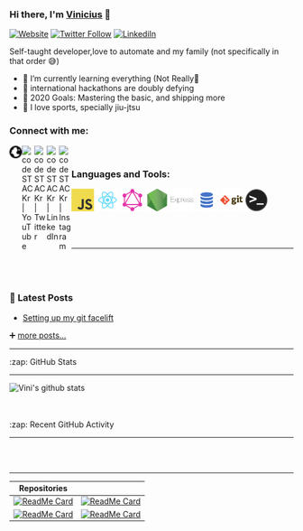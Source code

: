 ### Hi there, I'm [Vinicius](https://twitter.com/VSkonicezny) 👋

[![Website](https://img.shields.io/website?label=visko93.com&style=for-the-badge&url=https://visko93.github.io/)](https://visko93.github.io/)
[![Twitter Follow](https://img.shields.io/twitter/follow/vskonicezny?color=1DA1F2&logo=twitter&style=for-the-badge)](https://twitter.com/intent/follow?original_referer=https%3A%2F%2Fgithub.com%2FcodeSTACKr&screen_name=VSkonicezny)
[![LinkediIn](https://img.shields.io/badge/LinkedIn-Vinicius%20Skonicezny-blue?style=for-the-badge&logo=LinkedIn)](https://www.linkedin.com/in/viniskonicezny/)

Self-taught developer,love to automate and my family (not specifically in that order 😅)

- 🌱 I’m currently learning everything (Not Really🤣
- 👯 international hackathons are doubly defying
- 🥅 2020 Goals: Mastering the basic, and shipping more
- 🥋 I love sports, specially jiu-jtsu

### Connect with me:

[<img align="left" alt="codeSTACKr.com" width="22px" src="https://raw.githubusercontent.com/iconic/open-iconic/master/svg/globe.svg" />][website]
[<img align="left" alt="codeSTACKr | YouTube" width="22px" src="https://cdn.jsdelivr.net/npm/simple-icons@v3/icons/youtube.svg" />][youtube]
[<img align="left" alt="codeSTACKr | Twitter" width="22px" src="https://cdn.jsdelivr.net/npm/simple-icons@v3/icons/twitter.svg" />][twitter]
[<img align="left" alt="codeSTACKr | LinkedIn" width="22px" src="https://cdn.jsdelivr.net/npm/simple-icons@v3/icons/linkedin.svg" />][linkedin]
[<img align="left" alt="codeSTACKr | Instagram" width="22px" src="https://cdn.jsdelivr.net/npm/simple-icons@v3/icons/instagram.svg" />][instagram]

<br />

### Languages and Tools:

<code><img height="40" src="https://raw.githubusercontent.com/github/explore/80688e429a7d4ef2fca1e82350fe8e3517d3494d/topics/javascript/javascript.png"></code>
<code><img height="40" src="https://raw.githubusercontent.com/github/explore/80688e429a7d4ef2fca1e82350fe8e3517d3494d/topics/react/react.png"></code>
<code><img height="40" src="https://raw.githubusercontent.com/github/explore/5c058a388828bb5fde0bcafd4bc867b5bb3f26f3/topics/graphql/graphql.png"></code>
<code><img height="40" src="https://raw.githubusercontent.com/github/explore/80688e429a7d4ef2fca1e82350fe8e3517d3494d/topics/nodejs/nodejs.png"></code>
<code><img height="40" src="https://raw.githubusercontent.com/github/explore/80688e429a7d4ef2fca1e82350fe8e3517d3494d/topics/express/express.png"></code>
<code><img height="40" src="https://raw.githubusercontent.com/github/explore/80688e429a7d4ef2fca1e82350fe8e3517d3494d/topics/sql/sql.png"></code>
<code><img height="40" src="https://raw.githubusercontent.com/github/explore/80688e429a7d4ef2fca1e82350fe8e3517d3494d/topics/git/git.png"></code>
<code><img height="40" src="https://raw.githubusercontent.com/github/explore/80688e429a7d4ef2fca1e82350fe8e3517d3494d/topics/terminal/terminal.png"></code>

<br />
<br />

---

## <br>

### 📜 Latest Posts

<!-- BLOG-POST-LIST:START -->
- [Setting up my git facelift](https://dev.to/visko93/setting-up-my-git-facelift-1477)
<!-- BLOG-POST-LIST:END -->

➕ [more posts...](https://dev.to/visko93)

---

<summary>:zap: GitHub Stats</summary>
<hr>

![Vini's github stats](https://github-readme-stats-vsko.vercel.app/api?username=visko93&show_icons=true&theme=dark)

<br>
<br>
<summary>:zap: Recent GitHub Activity</summary>
<hr>
<!--START_SECTION:activity-->

<!--END_SECTION:activity-->

<br>
<br>

---

|                                                                            Repositories                                                                             |                                                                                                                                                                 |
| :-----------------------------------------------------------------------------------------------------------------------------------------------------------------: | :-------------------------------------------------------------------------------------------------------------------------------------------------------------: |
| [![ReadMe Card](https://github-readme-stats-vsko.vercel.app/api/pin/?username=visko93&repo=Ecoleta_NWL&theme=dark)](https://github.com/visko93/github-readme-stats) | [![ReadMe Card](https://github-readme-stats-vsko.vercel.app/api/pin/?username=visko93&repo=github_battle&theme=dark)](https://github.com/visko93/github_battle) |
|      [![ReadMe Card](https://github-readme-stats-vsko.vercel.app/api/pin/?username=visko93&repo=MovieScrap&theme=dark)](https://github.com/visko93/MovieScrap)      |       [![ReadMe Card](https://github-readme-stats-vsko.vercel.app/api/pin/?username=visko93&repo=BeerApp&theme=dark)](https://github.com/visko93/BeerApp)       |

[website]: https://visko93.github.io/
[course]: #
[twitter]: https://twitter.com/VSkonicezny
[youtube]: #
[instagram]: https://instagram.com/vskonicezny
[linkedin]: https://www.linkedin.com/in/viniskonicezny/
[webdevplaylist]: #
[jsplaylist]: #
[cssplaylist]: #
[reactplaylist]: #
